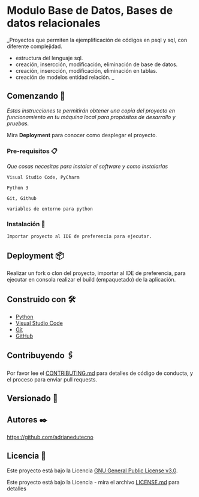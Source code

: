 # Modulo Base de Datos, Bases de datos relacionales

_Proyectos que permiten la ejemplificación de códigos en psql y sql, con diferente complejidad.

* estructura del lenguaje sql.
* creación, insercción, modificación, eliminación de base de datos.
* creación, insercción, modificación, eliminación en tablas.
* creación de modelos entidad relación.
  _

## Comenzando 🚀

_Estas instrucciones te permitirán obtener una copia del proyecto en funcionamiento en tu máquina local para propósitos de desarrollo y pruebas._

Mira **Deployment** para conocer como desplegar el proyecto.

### Pre-requisitos 📋

_Que cosas necesitas para instalar el software y como instalarlas_

```
Visual Studio Code, PyCharm
```

```
Python 3
```

```
Git, Github
```

```
variables de entorno para python
```

### Instalación 🔧

```
Importar proyecto al IDE de preferencia para ejecutar.
```

## Deployment 📦

Realizar un fork o clon del proyecto, importar al IDE de preferencia, para ejecutar en consola realizar el build (empaquetado) de la aplicación.

## Construido con 🛠️

* [Python](https://www.python.org/downloads/)
* [Visual Studio Code](https://code.visualstudio.com/)
* [Git](https://git-scm.com/)
* [GitHub](https://github.com/)

## Contribuyendo 🖇️

Por favor lee el [CONTRIBUTING.md](https://github.com/adrianedutecno/Python-I) para detalles de código de conducta, y el proceso para enviar pull requests.

## Versionado 📌

## Autores ✒️

https://github.com/adrianedutecno

## Licencia 📄

Este proyecto está bajo la Licencia [GNU General Public License v3.0](https://choosealicense.com/licenses/gpl-3.0/).

Este proyecto está bajo la Licencia - mira el archivo [LICENSE.md](LICENSE.md) para detalles
